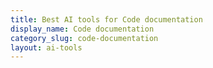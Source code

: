 ```yaml
---
title: Best AI tools for Code documentation
display_name: Code documentation
category_slug: code-documentation
layout: ai-tools
---
```

